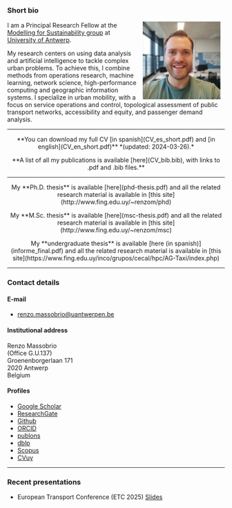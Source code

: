 ### Short bio
<img align="right" src=img/renzo_massobrio.jpg hspace="10" alt="profile picture" width="180" height="180">

I am a Principal Research Fellow at the [Modelling for Sustainability group](https://www.uantwerpen.be/en/research-groups/modelling-for-sustainability/) at [University of Antwerp](https://www.uantwerpen.be/en/).

My research centers on using data analysis and artificial intelligence to tackle complex urban problems. To achieve this, I combine methods from operations research, machine learning, network science, high-performance computing and geographic information systems. I specialize in urban mobility, with a focus on service operations and control, topological assessment of public transport networks, accessibility and equity, and passenger demand analysis.

---

<p style="text-align: center;">
**You can download my full CV [in spanish](CV_es_short.pdf) and [in english](CV_en_short.pdf)** *(updated: 2024-03-26).*
</p>

<p style="text-align: center;">
**A list of all my publications is available [here](CV_bib.bib), with links to .pdf and .bib files.**
</p>

---
<p style="text-align: center;">
My **Ph.D. thesis** is available [here](phd-thesis.pdf) and all the related research material is available in [this site](http://www.fing.edu.uy/~renzom/phd)
</p>

<p style="text-align: center;">
My **M.Sc. thesis** is available [here](msc-thesis.pdf) and all the related research material is available in [this site](http://www.fing.edu.uy/~renzom/msc)
</p>

<p style="text-align: center;">
My **undergraduate thesis** is available [here (in spanish)](informe_final.pdf) and all the related research material is available in [this site](https://www.fing.edu.uy/inco/grupos/cecal/hpc/AG-Taxi/index.php)
</p>

---

### Contact details

#### E-mail
* [renzo.massobrio@uantwerpen.be](mailto:renzo.massobrio@uantwerpen.be)

#### Institutional address
Renzo Massobrio  
(Office G.U.137)  
Groenenborgerlaan 171  
2020 Antwerp  
Belgium

#### Profiles	
* [Google Scholar](https://scholar.google.com/citations?user=QE-Y_58AAAAJ)
* [ResearchGate](https://www.researchgate.net/profile/Renzo_Massobrio)
* [Github](https://github.com/renzomassobrio)
* [ORCID](https://orcid.org/0000-0002-0040-3681)
* [publons](https://publons.com/author/1337062)
* [dblp](http://dblp.uni-trier.de/pers/hd/m/Massobrio:Renzo)
* [Scopus](https://www.scopus.com/authid/detail.uri?authorId=56454289900)
* [CVuy](https://exportcvuy.anii.org.uy/cv/?52cadea6e9af151c40bfac1e93091429fc5472cb786eeba8b73346a32330f07a9a150a39ce1e2e5d138d42b4e3edd69d8b0eefb9522854e6c970f54e9bf4f4c2)

---
### Recent presentations
* European Transport Conference (ETC 2025) [Slides](ETC.pdf)

